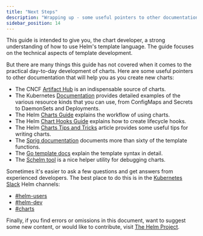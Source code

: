 ```yaml
---
title: "Next Steps"
description: "Wrapping up - some useful pointers to other documentation that will help you."
sidebar_position: 14
---
```


This guide is intended to give you, the chart developer, a strong understanding
of how to use Helm's template language. The guide focuses on the technical
aspects of template development.

But there are many things this guide has not covered when it comes to the
practical day-to-day development of charts. Here are some useful pointers to
other documentation that will help you as you create new charts:

- The CNCF [Artifact Hub](https://artifacthub.io/packages/search?kind=0) is an
  indispensable source of charts.
- The Kubernetes [Documentation](https://kubernetes.io/docs/home/) provides
  detailed examples of the various resource kinds that you can use, from
  ConfigMaps and Secrets to DaemonSets and Deployments.
- The Helm [Charts Guide](/topics/charts.md) explains the workflow of using
  charts.
- The Helm [Chart Hooks Guide](/topics/charts_hooks.md) explains how to
  create lifecycle hooks.
- The Helm [Charts Tips and Tricks](/howto/charts_tips_and_tricks.md) article
  provides some useful tips for writing charts.
- The [Sprig documentation](https://github.com/Masterminds/sprig) documents more
  than sixty of the template functions.
- The [Go template docs](https://godoc.org/text/template) explain the template
  syntax in detail.
- The [Schelm tool](https://github.com/databus23/schelm) is a nice helper
  utility for debugging charts.

Sometimes it's easier to ask a few questions and get answers from experienced
developers. The best place to do this is in the [Kubernetes
Slack](https://kubernetes.slack.com) Helm channels:

- [#helm-users](https://kubernetes.slack.com/messages/helm-users)
- [#helm-dev](https://kubernetes.slack.com/messages/helm-dev)
- [#charts](https://kubernetes.slack.com/messages/charts)

Finally, if you find errors or omissions in this document, want to suggest some
new content, or would like to contribute, visit [The Helm
Project](https://github.com/helm/helm-www).
